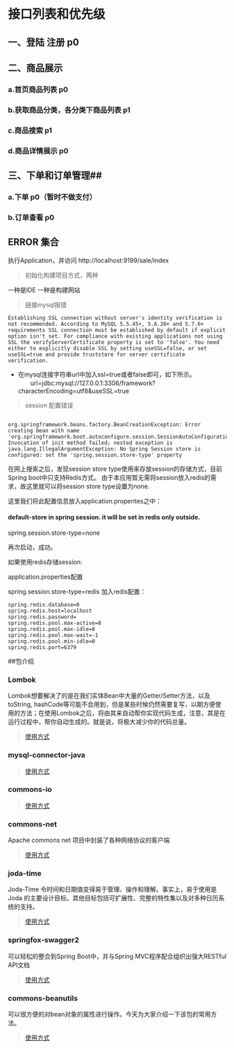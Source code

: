 # 接口列表和优先级

## 一、登陆 注册    p0

## 二、商品展示 ##
### a.首页商品列表   p0
### b.获取商品分类，各分类下商品列表 p1  
### c.商品搜索      p1
### d.商品详情展示    p0


## 三、下单和订单管理##
### a.下单               p0（暂时不做支付）
### b.订单查看          p0


## ERROR 集合

执行Application，并访问 http://localhost:9199/sale/index

> 初始化构建项目方式，两种

一种是IDE
一种是构建网站

> 链接mysql报错

```$xslt
Establishing SSL connection without server's identity verification is not recommended. According to MySQL 5.5.45+, 5.6.26+ and 5.7.6+ requirements SSL connection must be established by default if explicit option isn't set. For compliance with existing applications not using SSL the verifyServerCertificate property is set to 'false'. You need either to explicitly disable SSL by setting useSSL=false, or set useSSL=true and provide truststore for server certificate verification.
```

* 在mysql连接字符串url中加入ssl=true或者false即可，如下所示。
  　　url=jdbc:mysql://127.0.0.1:3306/framework?characterEncoding=utf8&useSSL=true
  
> session 配置错误

```$xslt

org.springframework.beans.factory.BeanCreationException: Error creating bean with name 'org.springframework.boot.autoconfigure.session.SessionAutoConfiguration$SessionRepositoryValidator': Invocation of init method failed; nested exception is java.lang.IllegalArgumentException: No Spring Session store is configured: set the 'spring.session.store-type' property
```

在网上搜索之后，发现session store type使用来存放session的存储方式，目前Spring boot中只支持Redis方式。 由于本应用暂无需将session放入redis的需求，故这里就可以将session store type设置为none.

 这里我们将此配置信息放入application.properites之中：

#### default-store in spring session. it will be set in redis only outside.

spring.session.store-type=none

再次启动，成功。

如果使用redis存储session:

application.properties配置

spring.session.store-type=redis
加入redis配置：

```
spring.redis.database=0
spring.redis.host=localhost
spring.redis.password=
spring.redis.pool.max-active=8
spring.redis.pool.max-idle=8
spring.redis.pool.max-wait=-1
spring.redis.pool.min-idle=0
spring.redis.port=6379
```



##包介绍

### Lombok

Lombok想要解决了的是在我们实体Bean中大量的Getter/Setter方法，以及toString, hashCode等可能不会用到，但是某些时候仍然需要复写，以期方便使用的方法；在使用Lombok之后，将由其来自动帮你实现代码生成，注意，其是在运行过程中，帮你自动生成的。就是说，将极大减少你的代码总量。

> [使用方式](http://blog.csdn.net/blueheart20/article/details/52909775)

### mysql-connector-java

> [使用方式](http://blog.csdn.net/catoop/article/details/50507516)


### commons-io

> [使用方式](http://blog.csdn.net/tiantang_1986/article/details/51034401)

### commons-net

Apache commons net 项目中封装了各种网络协议的客户端

> [使用方式](http://blog.csdn.net/ffm83/article/details/42144363)

### joda-time

Joda-Time 令时间和日期值变得易于管理、操作和理解。事实上，易于使用是 Joda 的主要设计目标。其他目标包括可扩展性、完整的特性集以及对多种日历系统的支持。
> [使用方式](https://www.ibm.com/developerworks/cn/java/j-jodatime.html)


### springfox-swagger2

可以轻松的整合到Spring Boot中，并与Spring MVC程序配合组织出强大RESTful API文档
> [使用方式](https://www.cnblogs.com/xiaohanghang/p/6018654.html)

### commons-beanutils

可以很方便的对bean对象的属性进行操作。今天为大家介绍一下该包的常用方法。
> [使用方式](http://blog.csdn.net/jianggujin/article/details/51104949)
